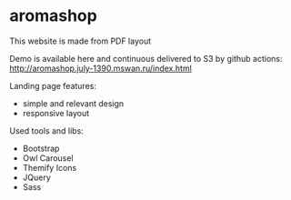 # aromashop
This website is made from PDF layout

Demo is available here and continuous delivered to S3 by github actions:
http://aromashop.july-1390.mswan.ru/index.html

Landing page features:

- simple and relevant design
- responsive layout


Used tools and libs:

- Bootstrap
- Owl Carousel
- Themify Icons
- JQuery
- Sass

